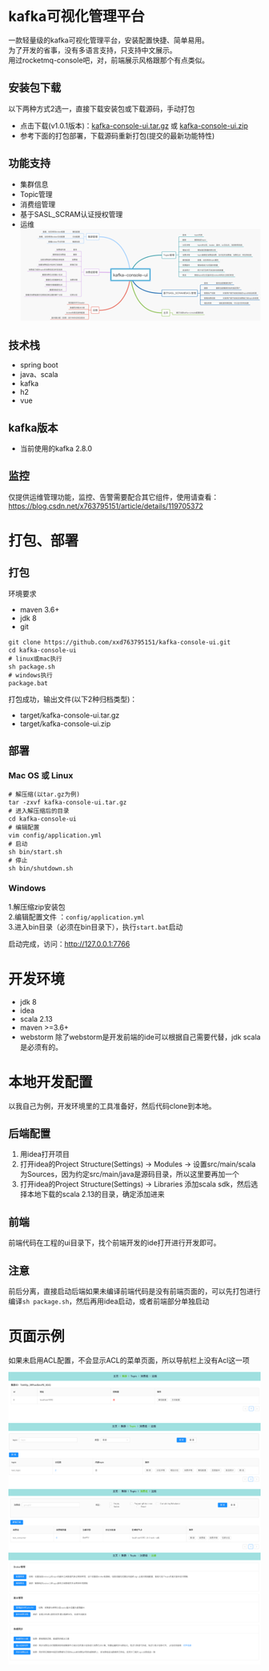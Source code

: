 # kafka可视化管理平台
一款轻量级的kafka可视化管理平台，安装配置快捷、简单易用。  
为了开发的省事，没有多语言支持，只支持中文展示。  
用过rocketmq-console吧，对，前端展示风格跟那个有点类似。
## 安装包下载
以下两种方式2选一，直接下载安装包或下载源码，手动打包  
* 点击下载(v1.0.1版本)：[kafka-console-ui.tar.gz](https://github.com/xxd763795151/kafka-console-ui/releases/download/v1.0.1/kafka-console-ui.tar.gz) 或 [kafka-console-ui.zip](https://github.com/xxd763795151/kafka-console-ui/releases/download/v1.0.1/kafka-console-ui.zip)
* 参考下面的打包部署，下载源码重新打包(提交的最新功能特性)  
## 功能支持
* 集群信息
* Topic管理
* 消费组管理
* 基于SASL_SCRAM认证授权管理
* 运维
![功能特性](./document/功能特性.png)
## 技术栈
* spring boot 
* java、scala 
* kafka
* h2  
* vue 
## kafka版本
* 当前使用的kafka 2.8.0
## 监控
仅提供运维管理功能，监控、告警需要配合其它组件，使用请查看：https://blog.csdn.net/x763795151/article/details/119705372
# 打包、部署
## 打包
环境要求  
* maven 3.6+
* jdk 8
* git  
```
git clone https://github.com/xxd763795151/kafka-console-ui.git
cd kafka-console-ui
# linux或mac执行
sh package.sh
# windows执行
package.bat
```
打包成功，输出文件(以下2种归档类型)：  
* target/kafka-console-ui.tar.gz  
* target/kafka-console-ui.zip  
## 部署
### Mac OS 或 Linux
```
# 解压缩(以tar.gz为例)
tar -zxvf kafka-console-ui.tar.gz
# 进入解压缩后的目录
cd kafka-console-ui
# 编辑配置
vim config/application.yml
# 启动
sh bin/start.sh
# 停止
sh bin/shutdown.sh
```
### Windows
1.解压缩zip安装包  
2.编辑配置文件 ：`config/application.yml`  
3.进入bin目录（必须在bin目录下），执行`start.bat`启动  

启动完成，访问：http://127.0.0.1:7766  

# 开发环境
* jdk 8
* idea
* scala 2.13
* maven >=3.6+
* webstorm
除了webstorm是开发前端的ide可以根据自己需要代替，jdk scala是必须有的。
# 本地开发配置
以我自己为例，开发环境里的工具准备好，然后代码clone到本地。
## 后端配置
1. 用idea打开项目
2. 打开idea的Project Structure(Settings) ->  Modules -> 设置src/main/scala为Sources，因为约定src/main/java是源码目录，所以这里要再加一个
3. 打开idea的Project Structure(Settings) -> Libraries 添加scala sdk，然后选择本地下载的scala 2.13的目录，确定添加进来
## 前端
前端代码在工程的ui目录下，找个前端开发的ide打开进行开发即可。
## 注意
前后分离，直接启动后端如果未编译前端代码是没有前端页面的，可以先打包进行编译`sh package.sh`，然后再用idea启动，或者前端部分单独启动  
# 页面示例
如果未启用ACL配置，不会显示ACL的菜单页面，所以导航栏上没有Acl这一项  

![集群](./document/集群.png)  
![Topic](./document/Topic.png)  
![消费组](./document/消费组.png)  
![运维](./document/运维.png)  